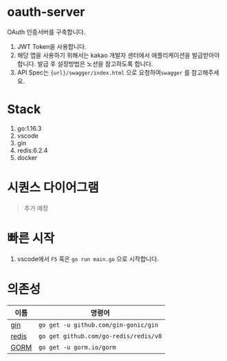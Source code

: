 # oauth-server

OAuth 인증서버를 구축합니다.

1. JWT Token을 사용합니다.
1. 해당 앱을 사용하기 위해서는 kakao 개발자 센터에서 애플리케이션을 발급받아야 합니다. 발급 후 설정방법은 노션을 참고하도록 합니다.
1. API Spec는 `{url}/swagger/index.html` 으로 요청하여`swagger` 를 참고해주세요.

# Stack

1. go:1.16.3
1. vscode
1. gin
1. redis:6.2.4
1. docker

# 시퀀스 다이어그램

> 추가 예정

# 빠른 시작

1. vscode에서 `F5` 혹은 `go run main.go` 으로 시작합니다.

# 의존성

| 이름                                       | 명령어                                |
| ------------------------------------------ | ------------------------------------- |
| [gin](https://github.com/gin-gonic/gin)    | `go get -u github.com/gin-gonic/gin`  |
| [redis](https://github.com/go-redis/redis) | `go get github.com/go-redis/redis/v8` |
| [GORM](https://github.com/go-gorm/gorm)    | `go get -u gorm.io/gorm`              |
